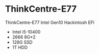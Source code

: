 # ThinkCentre-E77
ThinkCentre-E77 Intel Gen10 Hackintosh EFI



- Intel i5-10400
- 2666 8G*2
- 128G SSD
- 1T HDD

